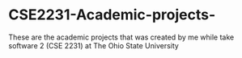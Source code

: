 # CSE2231-Academic-projects-
These are the academic projects that was created by me while take software 2 (CSE 2231) at The Ohio State University 
